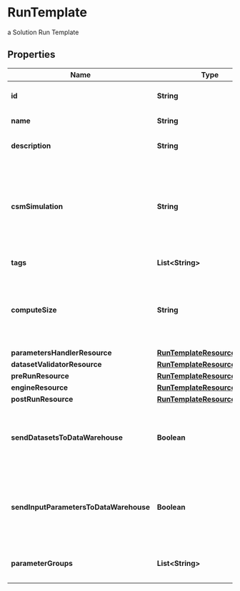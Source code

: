 

# RunTemplate

a Solution Run Template

## Properties

Name | Type | Description | Notes
------------ | ------------- | ------------- | -------------
**id** | **String** | the Solution Run Template id | 
**name** | **String** | the Run Template name | 
**description** | **String** | the Run Template description |  [optional]
**csmSimulation** | **String** | the Cosmo Tech simulation name. This information is send to the Engine. Mandatory information if no Engine is defined |  [optional]
**tags** | **List&lt;String&gt;** | the list of Run Template tags |  [optional]
**computeSize** | **String** | the compute size needed for this Run Template. Standard sizes are basic and highcpu. Default is basic |  [optional]
**parametersHandlerResource** | [**RunTemplateResourceStorage**](RunTemplateResourceStorage.md) |  |  [optional]
**datasetValidatorResource** | [**RunTemplateResourceStorage**](RunTemplateResourceStorage.md) |  |  [optional]
**preRunResource** | [**RunTemplateResourceStorage**](RunTemplateResourceStorage.md) |  |  [optional]
**engineResource** | [**RunTemplateResourceStorage**](RunTemplateResourceStorage.md) |  |  [optional]
**postRunResource** | [**RunTemplateResourceStorage**](RunTemplateResourceStorage.md) |  |  [optional]
**sendDatasetsToDataWarehouse** | **Boolean** | whether or not the Datasets values are send to the DataWarehouse prior to Simulation Run |  [optional]
**sendInputParametersToDataWarehouse** | **Boolean** | whether or not the input parameters values are send to the DataWarehouse prior to Simulation Run |  [optional]
**parameterGroups** | **List&lt;String&gt;** | the ordered list of parameters groups for the Run Template |  [optional]



